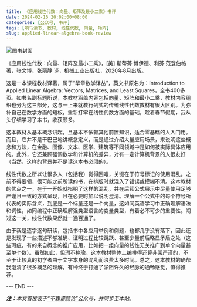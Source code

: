 ```yaml
---
title: 《应用线性代数：向量、矩阵及最小二乘》书评
date: 2024-02-16 20:02:00+08:00
categories: [公众号, 书评]
tags: [响马读书, 教材, 线性代数, 向量, 矩阵]
slug: applied-linear-algebra-book-review
---
```


<div class="p-3 text-center">
  <img class="img-fluid" src="/images/2024/0216/book-cover.png" alt="图书封面">
</div>

《应用线性代数：向量、矩阵及最小二乘》，[美] 斯蒂芬·博伊德、利芬·范登伯格 著，张文博、张丽静 译，机械工业出版社，2020年8月出版。

这是一本课程教材译著，属于“华章数学译丛”，英文书原名为：Introduction to Applied Linear Algebra: Vectors, Matrices, and Least Squares，全书400多页。如书名副标题所说，本教材涵盖内容包括向量、矩阵和最小二乘，教材内容组织也分为这三部分，这与一上来就教行列式的传统线性代数教材有很大区别。为弥补自己在数学方面的短板，重新打牢在线性代数方面的基础，趁着春节假期，我从头仔细学习了本书，收获颇多。

这本教材从基本概念讲起，且基本不依赖其他前置知识，适合零基础的人入门用。而且，它并不是干巴巴地讲概念定义，而是通过介绍大量应用场景，来说明这些概念和方法，在金融、图像、文本、医学、建筑等不同领域中是如何被实际具体应用的。此外，它还兼顾强调数学和计算机的差异，对有一定计算机背景的人很友好（当然，这样的背景并不是读这本书必须的）。

线性代数之所以让很多人（包括我）觉得困难，关键在于符号标记的使用混乱。之前不得要领，很可能之前所读的书，在排版时就混入了错误或模糊不清。这本教材的优点之一，在于一开始就指明了这样的混乱，并在后续公式展示中尽量使用足够严谨且一致的方式呈现，且在必要时加以说明澄清。理解一个公式中的每个符号所代表的实际含义，到底是一个标量还是一个向量，这如同英语学习中正确理解语法和词性，如同编程中正确理解强类型语言的变量类型，有着必不可少的重要性。闯过这一关，线性代数果然就一通百通了。

由于我是逐字逐句研读，包括书中各应用举例和例题，也都几乎没有落下，因此还是发现了一些描述不够准确、证明过程比较跳跃、甚至少量前后略显矛盾之处（这些瑕疵，有的来自概念的推广应用，比如把一组向量的线性无关推广到单个向量甚至单个数）。虽然如此，但瑕不掩瑜，这本教材整体上编排得还算非常严谨的，不至于让较真的初学者由于文字本身的混乱而浪费太多时间。总之，这本教材的确帮我澄清了很多概念的理解，有种终于打通了淤阻许久的经脉的通畅感觉，值得推荐。

<div class="p-5 text-center">--- END ---</div>

<i><b>注：</b>本文首发表于[“不靠谱颜论”公众号](https://mp.weixin.qq.com/s/pw1j5wt4Dda2f21DEp0jmg)，并同步至本站。</i>
